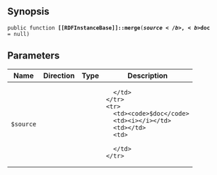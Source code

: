 ## Synopsis

<code>public function <b>[[RDFInstanceBase]]::merge</b>(<b>$source</b>, <b>$doc</b> = null)</code>

## Parameters

<table>
  <thead>
    <tr>
      <th>Name</th>
      <th>Direction</th>
      <th>Type</th>
      <th>Description</th>
    </tr>
  </thead>
  <tbody>
    <tr>
      <td><code>$source</code>
      <td><i></i></td>
      <td></td>
      <td>

      </td>
    </tr>
    <tr>
      <td><code>$doc</code>
      <td><i></i></td>
      <td></td>
      <td>

      </td>
    </tr>
  </tbody>
</table>

